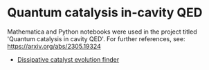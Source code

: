 # Quantum catalysis in-cavity QED

Mathematica and Python notebooks were used in the project titled 'Quantum catalysis in cavity QED'. For further references, see: https://arxiv.org/abs/2305.19324

- [Dissipative catalyst evolution finder](https://github.com/AdeOliveiraJunior/Quantum-catalysis-in-cavity-QED/blob/main/Catalysis-in-realistic-scenario.ipynb)
